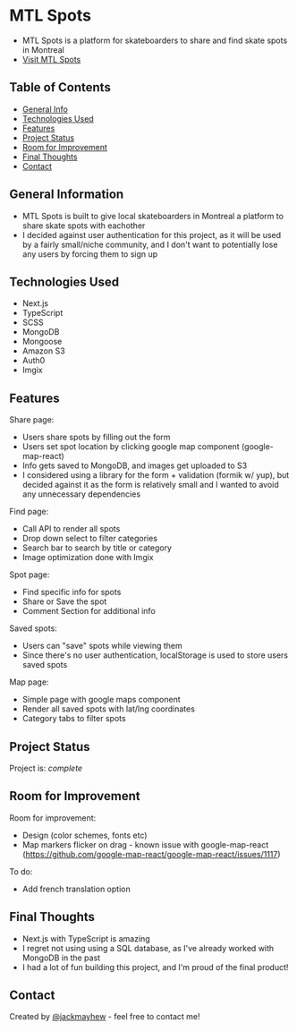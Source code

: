 # MTL Spots
* MTL Spots is a platform for skateboarders to share and find skate spots in Montreal
* [ Visit MTL Spots ](https://mtlspots.ca/)

## Table of Contents
* [General Info](#general-information)
* [Technologies Used](#technologies-used)
* [Features](#features)
* [Project Status](#project-status)
* [Room for Improvement](#room-for-improvement)
* [Final Thoughts](#final-thoughts)
* [Contact](#contact)


## General Information
- MTL Spots is built to give local skateboarders in Montreal a platform to share skate spots with eachother
- I decided against user authentication for this project, as it will be used by a fairly small/niche community, and I don't want to potentially lose any users by forcing them to sign up


## Technologies Used
- Next.js
- TypeScript
- SCSS
- MongoDB
- Mongoose
- Amazon S3
- Auth0
- Imgix


## Features

Share page:
- Users share spots by filling out the form
- Users set spot location by clicking google map component (google-map-react)
- Info gets saved to MongoDB, and images get uploaded to S3
- I considered using a library for the form + validation (formik w/ yup), but decided against it as the form is relatively small and I wanted to avoid any unnecessary dependencies

Find page:
- Call API to render all spots
- Drop down select to filter categories
- Search bar to search by title or category
- Image optimization done with Imgix

Spot page:
- Find specific info for spots
- Share or Save the spot
- Comment Section for additional info

Saved spots:
- Users can "save" spots while viewing them
- Since there's no user authentication, localStorage is used to store users saved spots

Map page:
- Simple page with google maps component
- Render all saved spots with lat/lng coordinates
- Category tabs to filter spots


## Project Status

Project is: _complete_


## Room for Improvement

Room for improvement:
- Design (color schemes, fonts etc)
- Map markers flicker on drag - known issue with google-map-react (https://github.com/google-map-react/google-map-react/issues/1117)

To do:
- Add french translation option


## Final Thoughts
- Next.js with TypeScript is amazing
- I regret not using using a SQL database, as I've already worked with MongoDB in the past
- I had a lot of fun building this project, and I'm proud of the final product!


## Contact
Created by [@jackmayhew](https://www.jackmayhew.com/) - feel free to contact me!
